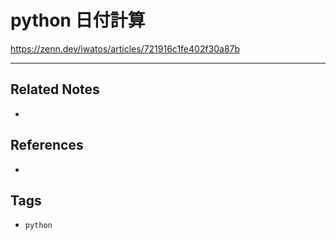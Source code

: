 # python 日付計算
https://zenn.dev/iwatos/articles/721916c1fe402f30a87b

---
## Related Notes
- 

## References
- 

## Tags
- `python` 